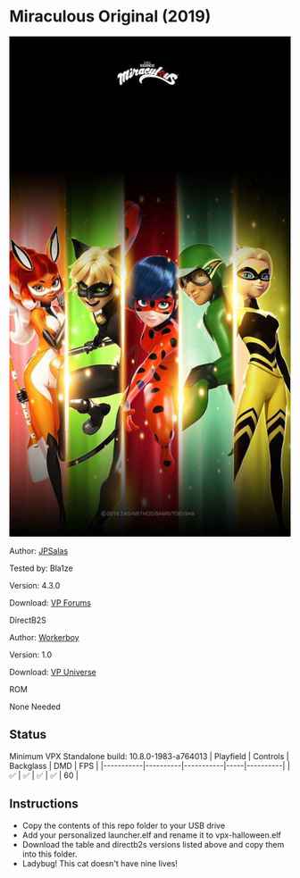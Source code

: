 # Miraculous Original (2019)

![Table Preview](https://github.com/Bla1ze/vpx-images/blob/main/vpx-miraculous.png)

Author: [JPSalas](https://www.vpforums.org/index.php?showuser=277)  

Tested by: Bla1ze

Version: 4.3.0

Download: [VP Forums](https://www.vpforums.org/index.php?app=downloads&showfile=14421)

DirectB2S

Author: [Workerboy](https://vpuniverse.com/profile/32069-workerboy/)  

Version: 1.0

Download: [VP Universe](https://vpuniverse.com/files/file/15930-miraculous-original-2019-alternative-static-backglass-with-fulldmd/)

ROM

None Needed

## Status 

Minimum VPX Standalone build: 10.8.0-1983-a764013
| Playfield | Controls | Backglass | DMD | FPS | 
|-----------|----------|-----------|-----|----------|
| :white_check_mark: | :white_check_mark: | :white_check_mark: | :white_check_mark: | 60 |

## Instructions

- Copy the contents of this repo folder to your USB drive
- Add your personalized launcher.elf and rename it to vpx-halloween.elf
- Download the table and directb2s versions listed above and copy them into this folder. 
- Ladybug! This cat doesn't have nine lives!